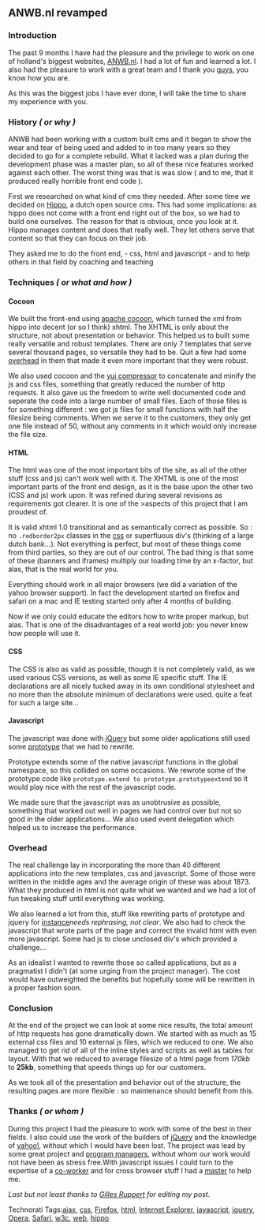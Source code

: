 <article><h2>ANWB.nl revamped</h2><h3>Introduction</h3><p>The past <span title="Not full time mind you">9 months</span> I have had the pleasure and the privilege to work on one of holland's biggest websites, <a href="http://www.anwb.nl/"><abbr title="Algemene Nederlandse Wielrijders Bond">ANWB</abbr>.nl</a>. I had a lot of fun and learned a lot. I also had the pleasure to work with a great team and I thank you <a href="#thanks">guys</a>, you know how you are.</p><p>As this was the biggest jobs I have ever done, I will take the time to share my experience with you.</p><!--more--><h3>History <em>( or why )</em></h3><p>ANWB had been working with a custom built cms and it began to show the wear and tear of being used and added to in too many years so they decided to go for a complete rebuild. What it lacked was a plan during the development phase was a master plan, so all of these nice features worked against each other. The worst thing was that is was slow ( and to me, that it produced really horrible front end code ).</p><p>First we researched on what kind of cms they needed. After some time we decided on <a href="http://hippo.nl/">Hippo</a>, a dutch open source cms. This had some implications: as hippo does not come with a front end right out of the box, so we had to build one ourselves. The reason for that is obvious, once you look at it. Hippo manages content and does that really well. They let others serve that content so that they can focus on their job.</p><p>They asked me to do the front end, - css, html and javascript - and to help others in that field by coaching and teaching</p><h3>Techniques <em>( or what and how )</em></h3><h4>Cocoon</h4><p>We built the front-end using <a href="http://cocoon.apache.org/">apache cocoon</a>, which turned the xml from hippo into decent (or so I think) xhtml. The XHTML is only about the structure, not about presentation or behavior. This helped us to built some really versatile and robust templates. There are only 7 templates that serve several thousand pages, so versatile they had to be. Quit a few had some <a href="#overhead">overhead</a> in them that made it even more important that they were robust.</p><p>We also used cocoon and the <a href="http://developer.yahoo.com/yui/compressor/">yui compressor</a> to concatenate and minify the js and css files, something that greatly reduced the number of http requests. It also gave us the freedom to write well documented code and seperate the code into a large number of small files. Each of those files is for something different : we got js files for small functions with half the filesize being comments. When we serve it to the customers, they only get one file instead of 50, without any comments in it which would only increase the file size.</p><h4>HTML</h4><p>The html was one of the most important bits of the site, as all of the other stuff (css and js) can't work well with it. The XHTML is one of the most important parts of the front end design, as it is the base upon the other two (CSS and js) work upon. It was refined during several revisions as requirements got clearer. It is one of the >aspects of this project that I am proudest of.</p><p>It is valid xhtml 1.0 transitional and as semantically correct as possible. So : no <code>.redborder2px</code> classes in the <a href="#css">css</a> or superfluous div's (thinking of a large dutch <span title="postbank.nl">bank</span>...). Not everything is perfect, but most of these things come from third parties, so they are out of our control. The bad thing is that some of these (banners and iframes) multiply our loading time by an x-factor, but alas, that is the real world for you.</p><p>Everything should work in all major browsers (we did a variation of the yahoo browser support). In fact the development started on firefox and safari on a mac and IE testing started only after 4 months of building.</p><p>Now if we only could educate the editors how to write proper markup, but alas. That is one of the disadvantages of a real world job: you never know how people will use it.</p><h4 id="css">CSS</h4><p>The CSS is also as valid as possible, though it is not completely valid, as we used various CSS versions, as well as some IE specific stuff. The IE declarations are all nicely tucked away in its own conditional stylesheet and no more than the absolute minimum of declarations were used. quite a feat for such a large site...</p><h4 id="javascript">Javascript</h4><p>The javascript was done with <a href="http://jquery.com/">jQuery</a> but some older applications still used some  <a href="http://prototypejs.org/">prototype</a> that we had to rewrite.</p><p>Prototype extends some of the native javascript functions in the global namespace, so this collided on some occasions. We rewrote some of the prototype code like <code>prototype.extend to prototype.prototypeextend</code> so it would play nice with the rest of the javascript code.</p><p>We made sure that the javascript was as unobtrusive as possible, something that worked out well in pages we had control over but not so good in the older applications... We also used event delegation which helped us to increase the performance.</p><h3 id="overhead">Overhead</h3><p>The real challenge lay in incorporating the more than 40 different applications into the new templates, css and javascript. Some of those were written in the middle ages and the average origin of these was about 1873. What they produced in html is not quite what we wanted and we had a lot of fun tweaking stuff until everything was working.</p><p>We also learned a lot from this, stuff like rewriting parts of prototype and jquery for <a href="#javascript">instance</a><em>needs rephrasing, not clear</em>. We also had to check the javascript that wrote parts of the page and correct the invalid html with even more javascript. Some had js to close unclosed div's which provided a challenge...</p><p>As an idealist I wanted to rewrite those so called applications, but as a pragmatist I didn't (at some urging from the project manager). The cost would have outweighted the benefits but hopefully some will be rewritten in a proper fashion soon.</p><h3>Conclusion</h3><p>At the end of the project we can look at some nice results, the total amount of http requests has gone dramatically down. We started with as much as 15 external css files and 10 external js files, which we reduced to one. We also managed to get rid of all of the inline styles and scripts as well as tables for layout. With that we reduced to average filesize of a html page from <em>170kb</em> to <strong>25kb</strong>, something that speeds things up for our customers.</p><p>As we took all of the presentation and behavior out of the structure, the resulting pages are more flexible : so maintenance should benefit from this.<h3 id="thanks">Thanks <em>( or whom )</em></h3></p><p>During this project I had the pleasure to work with some of the best in their fields. I also could use the work of the builders of <a href="http://ejohn.org/">jQuery</a> and the knowledge of <a href="http://twitter.com/natekoechley">yahoo!</a>, without which I would have been lost. The project was lead by some great project and <a href="http://twitter.com/rcosters/">program managers</a>, without whom our work would not have been as stress free.With javascript issues I could turn to the expertise of a <a href="http://twitter.com/mtrimpe/">co-worker</a> and for cross browser stuff I had a <a href="http://oudenniel.nl/cs/index.php">master</a> to help me.</p><p><em>Last but not least thanks to <a href="http://twitter.com/elduderino78">Gilles Ruppert</a> for editing my post.</em></p><!-- Technorati Tags Start --><p>Technorati Tags:<a href="http://technorati.com/tag/ajax" rel="tag">ajax</a>, <a href="http://technorati.com/tag/css" rel="tag">css</a>, <a href="http://technorati.com/tag/Firefox" rel="tag">Firefox</a>, <a href="http://technorati.com/tag/html" rel="tag">html</a>, <a href="http://technorati.com/tag/Internet%20Explorer" rel="tag">Internet Explorer</a>, <a href="http://technorati.com/tag/javascript" rel="tag">javascript</a>, <a href="http://technorati.com/tag/jquery" rel="tag">jquery</a>, <a href="http://technorati.com/tag/Opera" rel="tag">Opera</a>, <a href="http://technorati.com/tag/Safari" rel="tag">Safari</a>, <a href="http://technorati.com/tag/w3c" rel="tag">w3c</a>, <a href="http://technorati.com/tag/web" rel="tag">web</a>, <a href="http://technorati.com/tag/hippo" rel="tag">hippo</a></p><!-- Technorati Tags End --></article>